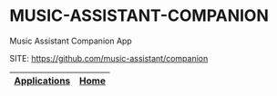 # MUSIC-ASSISTANT-COMPANION

 Music Assistant Companion App

 SITE: https://github.com/music-assistant/companion

 | [Applications](https://portable-linux-apps.github.io/apps.html) | [Home](https://portable-linux-apps.github.io)
 | --- | --- |
